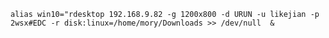`alias win10="rdesktop 192.168.9.82 -g 1200x800 -d URUN -u likejian -p 2wsx#EDC -r disk:linux=/home/mory/Downloads >> /dev/null  &`
